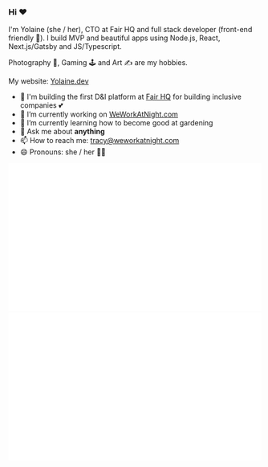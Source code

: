 ### Hi ❤️

I'm Yolaine (she / her), CTO at Fair HQ and full stack developer (front-end friendly 🦄).
I build MVP and beautiful apps using Node.js, React, Next.js/Gatsby and JS/Typescript.

Photography 📸, Gaming 🕹 and Art ✍️ are my hobbies.

My website: [Yolaine.dev](https://yolaine.dev)

- 🌈 I'm building the first D&I platform at [Fair HQ](https://fairhq.co) for building inclusive companies 💕
- 🔭 I’m currently working on [WeWorkAtNight.com](https://weworkatnight.com)
- 🌱 I’m currently learning how to become good at gardening
- 💬 Ask me about **anything**
- 📫 How to reach me: tracy@weworkatnight.com
- 😄 Pronouns: she / her 🧞‍♀️

![](https://github.com/TracyNgot/github-stats/blob/master/generated/overview.svg)
![](https://github.com/TracyNgot/github-stats/blob/master/generated/languages.svg)
